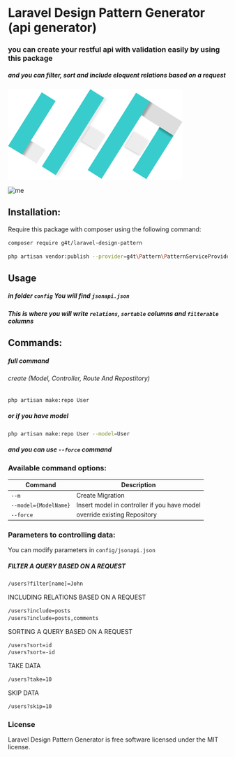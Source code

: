 # Laravel Design Pattern Generator (api generator)
### you can create your restful api with validation easily by using this package
##### and you can filter, sort and include eloquent relations based on a request

<img src="https://github.com/hussein4alaa/laravel-design-pattern-generator/blob/1.0.1/logo.png" alt="drawing" style="width:400px;"/>


![me](https://github.com/hussein4alaa/laravel-design-pattern-generator/blob/main/image.gif)

## Installation:
Require this package with composer using the following command:

```sh
composer require g4t/laravel-design-pattern
```

```sh
php artisan vendor:publish --provider=g4t\Pattern\PatternServiceProvider 
```

## Usage
##### in folder `config` You will find `jsonapi.json`
##### This is where you will write `relations`, `sortable` columns and `filterable` columns 

## Commands:
##### full command 
###### create (Model, Controller, Route And Repostitory)
```sh
php artisan make:repo User
```
##### or if you have model 
```sh
php artisan make:repo User --model=User
```
##### and you can use `--force` command


### Available command options:

Command | Description
--------- | -------
`--m` | Create Migration
`--model={ModelName}` | Insert model in controller if you have model
`--force` | override existing Repository




### Parameters to controlling data:

You can modify parameters in `config/jsonapi.json`


##### FILTER A QUERY BASED ON A REQUEST
```sh
/users?filter[name]=John
```

INCLUDING RELATIONS BASED ON A REQUEST
```sh
/users?include=posts
/users?include=posts,comments
```

SORTING A QUERY BASED ON A REQUEST
```sh
/users?sort=id
/users?sort=-id
```


TAKE DATA
```sh
/users?take=10
```


SKIP DATA
```sh
/users?skip=10
```


### License

Laravel Design Pattern Generator is free software licensed under the MIT license.

